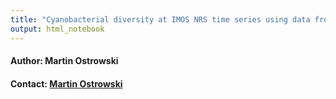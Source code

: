 ```yaml
---
title: "Cyanobacterial diversity at IMOS NRS time series using data from the Australian Microbiome Inititative"
output: html_notebook
---
```



#### Author: Martin Ostrowski
#### Contact: [Martin Ostrowski](mailto:martin.ostrowski@uts.edu.au)

